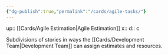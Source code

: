 ```yaml
---
{"dg-publish":true,"permalink":"/cards/agile-tasks/"}
---
```


up:: [[Cards/Agile Estimation\|Agile Estimation]] 
x:: 
d:: c

Subdivisions of stories in ways the [[Cards/Development Team\|Development Team]] can assign estimates and resources. 